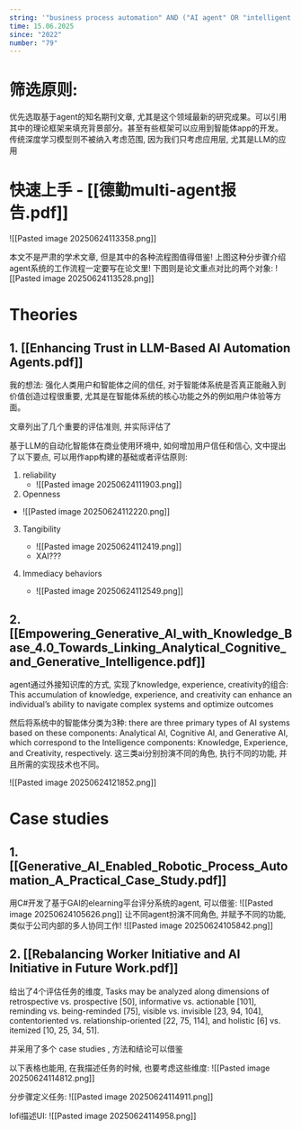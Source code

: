 ```yaml
---
string: '"business process automation" AND ("AI agent" OR "intelligent agent")'
time: 15.06.2025
since: "2022"
number: "79"
---
```

# 筛选原则: 
优先选取基于agent的知名期刊文章, 尤其是这个领域最新的研究成果。可以引用其中的理论框架来填充背景部分。甚至有些框架可以应用到智能体app的开发。
传统深度学习模型则不被纳入考虑范围, 因为我们只考虑应用层, 尤其是LLM的应用

# 快速上手 - [[德勤multi-agent报告.pdf]]
![[Pasted image 20250624113358.png]]

本文不是严肃的学术文章, 但是其中的各种流程图值得借鉴! 上图这种分步骤介绍agent系统的工作流程一定要写在论文里! 下图则是论文重点对比的两个对象: 
![[Pasted image 20250624113528.png]]




# Theories
##  1. [[Enhancing Trust in LLM-Based AI Automation Agents.pdf]]

我的想法: 强化人类用户和智能体之间的信任, 对于智能体系统是否真正能融入到价值创造过程很重要, 尤其是在智能体系统的核心功能之外的例如用户体验等方面。

文章列出了几个重要的评估准则, 并实际评估了

基于LLM的自动化智能体在商业使用环境中, 如何增加用户信任和信心, 文中提出了以下要点, 可以用作app构建的基础或者评估原则:
1. reliability
	- ![[Pasted image 20250624111903.png]]
2. Openness
- ![[Pasted image 20250624112220.png]]
3. Tangibility
	- ![[Pasted image 20250624112419.png]]
	- XAI???

3. Immediacy behaviors
	- ![[Pasted image 20250624112549.png]]

## 2. [[Empowering_Generative_AI_with_Knowledge_Base_4.0_Towards_Linking_Analytical_Cognitive_and_Generative_Intelligence.pdf]]

agent通过外接知识库的方式, 实现了knowledge, experience, creativity的组合: 
This accumulation of knowledge, experience, and creativity can enhance an individual’s ability to navigate complex systems and optimize outcomes

然后将系统中的智能体分类为3种: 
there are three primary types of AI systems based on these components: Analytical AI, Cognitive AI, and Generative AI, which correspond to the Intelligence components: Knowledge, Experience, and Creativity, respectively.
这三类ai分别扮演不同的角色, 执行不同的功能, 并且所需的实现技术也不同。

![[Pasted image 20250624121852.png]]

# Case studies
## 1. [[Generative_AI_Enabled_Robotic_Process_Automation_A_Practical_Case_Study.pdf]]
用C#开发了基于GAI的elearning平台评分系统的agent, 可以借鉴:
![[Pasted image 20250624105626.png]]
让不同agent扮演不同角色, 并赋予不同的功能, 类似于公司内部的多人协同工作! 
![[Pasted image 20250624105842.png]]


## 2. [[Rebalancing Worker Initiative and AI Initiative in Future Work.pdf]]

给出了4个评估任务的维度, 
Tasks may be analyzed along dimensions of retrospective vs. prospective [50], informative vs. actionable [101], reminding vs. being-reminded [75], visible vs. invisible [23, 94, 104], contentoriented vs. relationship-oriented [22, 75, 114], and holistic [6] vs. itemized [10, 25, 34, 51].

并采用了多个 case studies , 方法和结论可以借鉴

以下表格也能用, 在我描述任务的时候, 也要考虑这些维度:
![[Pasted image 20250624114812.png]]


分步骤定义任务:
![[Pasted image 20250624114911.png]]


lofi描述UI:
![[Pasted image 20250624114958.png]]



